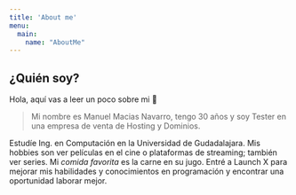 ```yaml
---
title: 'About me'
menu:
  main:
    name: "AboutMe"
---
```


## ¿Quién soy?

Hola, aquí vas a leer un poco sobre mi 🤩

> Mi nombre es Manuel Macias Navarro, tengo 30 años y soy Tester en una empresa de venta de Hosting y Dominios.

Estudíe Ing. en Computación en la Universidad de Gudadalajara.
Mis hobbies son ver películas en el cine o plataformas de streaming; también ver series.
Mi *comida favorita* es la carne en su jugo.
Entré a Launch X para mejorar mis habilidades y conocimientos en programación y encontrar una oportunidad laborar mejor. 

